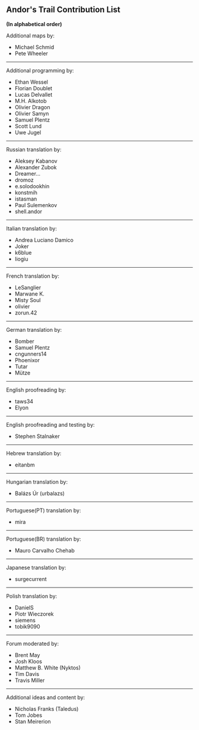 ## Andor's Trail Contribution List
**(In alphabetical order)**

Additional maps by: 
 - Michael Schmid 
 - Pete Wheeler
----------
Additional programming by: 
  - Ethan Wessel
  - Florian Doublet
  - Lucas Delvallet
  - M.H. Alkotob
  - Olivier Dragon
  - Olivier Samyn
 - Samuel Plentz
 - Scott Lund
 - Uwe Jugel
----------
Russian translation by: 
- Aleksey Kabanov
- Alexander Zubok
- Dreamer...
- dromoz
- e.solodookhin
- konstmih
- istasman
- Paul Sulemenkov
- shell.andor
----------
Italian translation by:
- Andrea Luciano Damico
- Joker
- k6blue
- liogiu
----------
 French translation by: 
- LeSanglier
- Marwane K. 
- Misty Soul
- olivier
- zorun.42
----------
German translation by: 
- Bomber
- Samuel Plentz
- cngunners14
- Phoenixor
- Tutar
- Mütze
----------
English proofreading by: 
- taws34
- Elyon
----------
English proofreading and testing by: 
- Stephen Stalnaker
----------
Hebrew translation by: 
- eitanbm
----------
Hungarian translation by:
- Balázs Úr (urbalazs)
----------
Portuguese(PT) translation by: 
- mira
----------
Portuguese(BR) translation by: 
- Mauro Carvalho Chehab
----------
Japanese translation by: 
- surgecurrent
----------
Polish translation by: 
 - DanielS
 - Piotr Wieczorek
- siemens
- tobik9090
----------
Forum moderated by:
- Brent May
- Josh Kloos
- Matthew B. White (Nyktos)
- Tim Davis
- Travis Miller
----------
Additional ideas and content by:
- Nicholas Franks (Taledus)
- Tom Jobes
- Stan Meirerion

